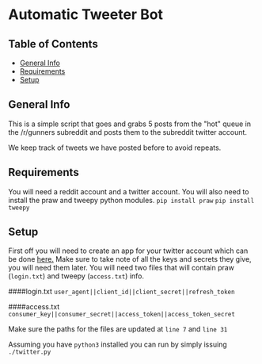 # Automatic Tweeter Bot

## Table of Contents
* [General Info](#general-info)
* [Requirements](#requirements)
* [Setup](#setup)

## General Info
This is a simple script that goes and grabs 5 posts from the "hot" queue in the /r/gunners subreddit and posts them to the subreddit twitter account.

We keep track of tweets we have posted before to avoid repeats.


## Requirements
You will need a reddit account and a twitter account. You will also need to install the praw and tweepy python modules. 
`pip install praw`
`pip install tweepy`

## Setup
First off you will need to create an app for your twitter account which can be done [here.](https://developer.twitter.com/en/apps) Make sure to take note of all the keys and secrets they give, you will need them later.
You will need two files that will contain praw (`login.txt`) and tweepy (`access.txt`) info.

####login.txt
```user_agent||client_id||client_secret||refresh_token```

####access.txt
```consumer_key||consumer_secret||access_token||access_token_secret```

Make sure the paths for the files are updated at `line 7` and `line 31`

Assuming you have `python3` installed you can run by simply issuing `./twitter.py`
